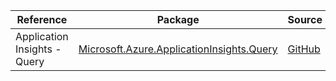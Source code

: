 | Reference | Package | Source |
|---|---|---|
|Application Insights - Query|[Microsoft.Azure.ApplicationInsights.Query](https://www.nuget.org/packages/Microsoft.Azure.ApplicationInsights.Query)|[GitHub](https://github.com/Azure/azure-sdk-for-net)|
